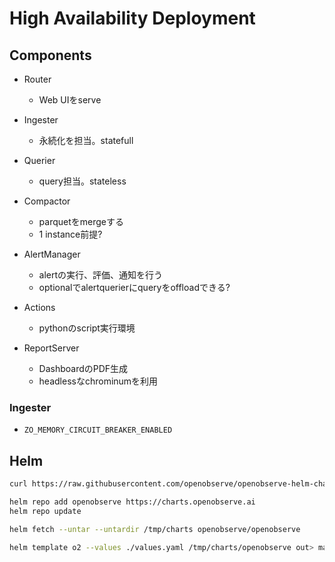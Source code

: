 # High Availability Deployment

## Components

* Router
  * Web UIをserve

* Ingester
  * 永続化を担当。statefull

* Querier
  * query担当。stateless

* Compactor
  * parquetをmergeする
  * 1 instance前提?

* AlertManager
  * alertの実行、評価、通知を行う
  * optionalでalertquerierにqueryをoffloadできる?

* Actions
  * pythonのscript実行環境

* ReportServer
  * DashboardのPDF生成
  * headlessなchrominumを利用


### Ingester

* `ZO_MEMORY_CIRCUIT_BREAKER_ENABLED`

## Helm

```sh
curl https://raw.githubusercontent.com/openobserve/openobserve-helm-chart/main/charts/openobserve/values.yaml -o values.yaml

helm repo add openobserve https://charts.openobserve.ai
helm repo update

helm fetch --untar --untardir /tmp/charts openobserve/openobserve

helm template o2 --values ./values.yaml /tmp/charts/openobserve out> manifest.yaml
```
